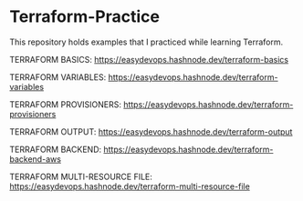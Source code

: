 # Terraform-Practice
This repository holds examples that I practiced while learning Terraform.

TERRAFORM BASICS:
https://easydevops.hashnode.dev/terraform-basics

TERRAFORM VARIABLES:
https://easydevops.hashnode.dev/terraform-variables

TERRAFORM PROVISIONERS:
https://easydevops.hashnode.dev/terraform-provisioners

TERRAFORM OUTPUT:
https://easydevops.hashnode.dev/terraform-output

TERRAFORM BACKEND:
https://easydevops.hashnode.dev/terraform-backend-aws

TERRAFORM MULTI-RESOURCE FILE:
https://easydevops.hashnode.dev/terraform-multi-resource-file
